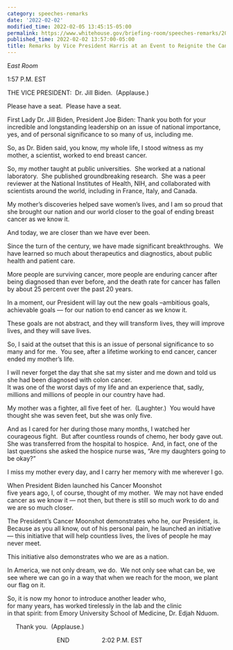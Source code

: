 ```yaml
---
category: speeches-remarks
date: '2022-02-02'
modified_time: 2022-02-05 13:45:15-05:00
permalink: https://www.whitehouse.gov/briefing-room/speeches-remarks/2022/02/02/remarks-by-vice-president-harris-at-an-event-to-reignite-the-cancer-moonshot/
published_time: 2022-02-02 13:57:00-05:00
title: Remarks by Vice President Harris at an Event to Reignite the Cancer Moonshot
---
```

 
E*ast Room*

1:57 P.M. EST  
  
THE VICE PRESIDENT:  Dr. Jill Biden.  (Applause.)  
  
Please have a seat.  Please have a seat.  
  
First Lady Dr. Jill Biden, President Joe Biden: Thank you both for your
incredible and longstanding leadership on an issue of national
importance, yes, and of personal significance to so many of us,
including me.  
  
So, as Dr. Biden said, you know, my whole life, I stood witness as my
mother, a scientist, worked to end breast cancer.   
  
So, my mother taught at public universities.  She worked at a national
laboratory.  She published groundbreaking research.  She was a peer
reviewer at the National Institutes of Health, NIH, and collaborated
with scientists around the world, including in France, Italy, and
Canada.  
  
My mother’s discoveries helped save women’s lives, and I am so proud
that she brought our nation and our world closer to the goal of ending
breast cancer as we know it.  
  
And today, we are closer than we have ever been.  
  
Since the turn of the century, we have made significant breakthroughs. 
We have learned so much about therapeutics and diagnostics, about public
health and patient care.  
  
More people are surviving cancer, more people are enduring cancer after
being diagnosed than ever before, and the death rate for cancer has
fallen by about 25 percent over the past 20 years.  
  
In a moment, our President will lay out the new goals –ambitious goals,
achievable goals — for our nation to end cancer as we know it.  
  
These goals are not abstract, and they will transform lives, they will
improve lives, and they will save lives.  
  
So, I said at the outset that this is an issue of personal significance
to so many and for me.  You see, after a lifetime working to end cancer,
cancer ended my mother’s life.  
  
I will never forget the day that she sat my sister and me down and told
us she had been diagnosed with colon cancer.  
It was one of the worst days of my life and an experience that, sadly,
millions and millions of people in our country have had.  
  
My mother was a fighter, all five feet of her.  (Laughter.)  You would
have thought she was seven feet, but she was only five.   
  
And as I cared for her during those many months, I watched her
courageous fight.  But after countless rounds of chemo, her body gave
out.  She was transferred from the hospital to hospice.  And, in fact,
one of the last questions she asked the hospice nurse was, “Are my
daughters going to be okay?”  
  
I miss my mother every day, and I carry her memory with me wherever I
go.  
  
When President Biden launched his Cancer Moonshot  
five years ago, I, of course, thought of my mother.  We may not have
ended cancer as we know it — not then, but there is still so much work
to do and we are so much closer.  
  
The President’s Cancer Moonshot demonstrates who he, our President, is. 
Because as you all know, out of his personal pain, he launched an
initiative — this initiative that will help countless lives, the lives
of people he may never meet.   
  
This initiative also demonstrates who we are as a nation.  
  
In America, we not only dream, we do.  We not only see what can be, we
see where we can go in a way that when we reach for the moon, we plant
our flag on it.  
  
So, it is now my honor to introduce another leader who,  
for many years, has worked tirelessly in the lab and the clinic  
in that spirit: from Emory University School of Medicine, Dr. Edjah
Nduom.  
  
     Thank you.  (Applause.)  
  
                             END                   2:02 P.M. EST  
